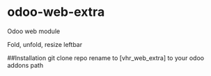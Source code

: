 odoo-web-extra
==============
Odoo web module

Fold, unfold, resize leftbar

##Installation
git clone repo rename to [vhr_web_extra] to your odoo addons path
